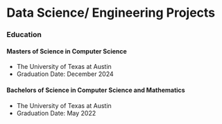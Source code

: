 # Data Science/ Engineering Projects

### Education
#### Masters of Science in Computer Science 
- The University of Texas at Austin 
- Graduation Date: December 2024

#### Bachelors of Science in Computer Science and Mathematics
- The University of Texas at Austin
- Graduation Date: May 2022

